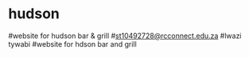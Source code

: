 # hudson
#website for hudson bar & grill
#st10492728@rcconnect.edu.za #lwazi tywabi
#website  for hdson bar and grill
